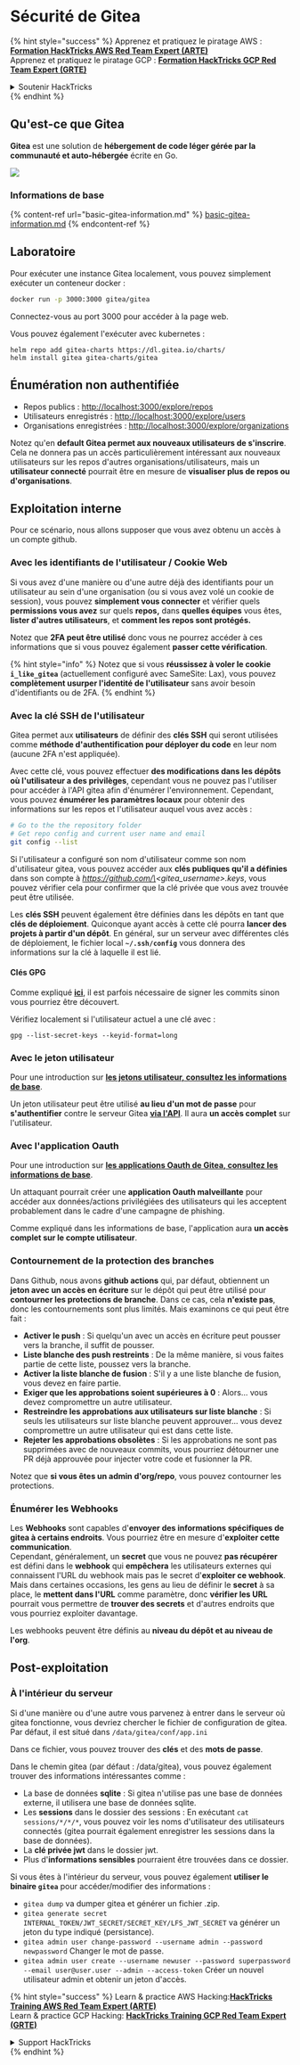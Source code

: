 # Sécurité de Gitea

{% hint style="success" %}
Apprenez et pratiquez le piratage AWS :<img src="../../.gitbook/assets/image (1) (1) (1) (1).png" alt="" data-size="line">[**Formation HackTricks AWS Red Team Expert (ARTE)**](https://training.hacktricks.xyz/courses/arte)<img src="../../.gitbook/assets/image (1) (1) (1) (1).png" alt="" data-size="line">\
Apprenez et pratiquez le piratage GCP : <img src="../../.gitbook/assets/image (2) (1).png" alt="" data-size="line">[**Formation HackTricks GCP Red Team Expert (GRTE)**<img src="../../.gitbook/assets/image (2) (1).png" alt="" data-size="line">](https://training.hacktricks.xyz/courses/grte)

<details>

<summary>Soutenir HackTricks</summary>

* Consultez les [**plans d'abonnement**](https://github.com/sponsors/carlospolop) !
* **Rejoignez le** 💬 [**groupe Discord**](https://discord.gg/hRep4RUj7f) ou le [**groupe telegram**](https://t.me/peass) ou **suivez-nous sur** **Twitter** 🐦 [**@hacktricks\_live**](https://twitter.com/hacktricks_live)**.**
* **Partagez des astuces de piratage en soumettant des PRs aux** [**HackTricks**](https://github.com/carlospolop/hacktricks) et [**HackTricks Cloud**](https://github.com/carlospolop/hacktricks-cloud) dépôts github.

</details>
{% endhint %}

## Qu'est-ce que Gitea

**Gitea** est une solution de **hébergement de code léger gérée par la communauté et auto-hébergée** écrite en Go.

![](<../../.gitbook/assets/image (160).png>)

### Informations de base

{% content-ref url="basic-gitea-information.md" %}
[basic-gitea-information.md](basic-gitea-information.md)
{% endcontent-ref %}

## Laboratoire

Pour exécuter une instance Gitea localement, vous pouvez simplement exécuter un conteneur docker :
```bash
docker run -p 3000:3000 gitea/gitea
```
Connectez-vous au port 3000 pour accéder à la page web.

Vous pouvez également l'exécuter avec kubernetes :
```
helm repo add gitea-charts https://dl.gitea.io/charts/
helm install gitea gitea-charts/gitea
```
## Énumération non authentifiée

* Repos publics : [http://localhost:3000/explore/repos](http://localhost:3000/explore/repos)
* Utilisateurs enregistrés : [http://localhost:3000/explore/users](http://localhost:3000/explore/users)
* Organisations enregistrées : [http://localhost:3000/explore/organizations](http://localhost:3000/explore/organizations)

Notez qu'en **default Gitea permet aux nouveaux utilisateurs de s'inscrire**. Cela ne donnera pas un accès particulièrement intéressant aux nouveaux utilisateurs sur les repos d'autres organisations/utilisateurs, mais un **utilisateur connecté** pourrait être en mesure de **visualiser plus de repos ou d'organisations**.

## Exploitation interne

Pour ce scénario, nous allons supposer que vous avez obtenu un accès à un compte github.

### Avec les identifiants de l'utilisateur / Cookie Web

Si vous avez d'une manière ou d'une autre déjà des identifiants pour un utilisateur au sein d'une organisation (ou si vous avez volé un cookie de session), vous pouvez **simplement vous connecter** et vérifier quels **permissions vous avez** sur quels **repos,** dans **quelles équipes** vous êtes, **lister d'autres utilisateurs**, et **comment les repos sont protégés.**

Notez que **2FA peut être utilisé** donc vous ne pourrez accéder à ces informations que si vous pouvez également **passer cette vérification**.

{% hint style="info" %}
Notez que si vous **réussissez à voler le cookie `i_like_gitea`** (actuellement configuré avec SameSite: Lax), vous pouvez **complètement usurper l'identité de l'utilisateur** sans avoir besoin d'identifiants ou de 2FA.
{% endhint %}

### Avec la clé SSH de l'utilisateur

Gitea permet aux **utilisateurs** de définir des **clés SSH** qui seront utilisées comme **méthode d'authentification pour déployer du code** en leur nom (aucune 2FA n'est appliquée).

Avec cette clé, vous pouvez effectuer **des modifications dans les dépôts où l'utilisateur a des privilèges**, cependant vous ne pouvez pas l'utiliser pour accéder à l'API gitea afin d'énumérer l'environnement. Cependant, vous pouvez **énumérer les paramètres locaux** pour obtenir des informations sur les repos et l'utilisateur auquel vous avez accès :
```bash
# Go to the the repository folder
# Get repo config and current user name and email
git config --list
```
Si l'utilisateur a configuré son nom d'utilisateur comme son nom d'utilisateur gitea, vous pouvez accéder aux **clés publiques qu'il a définies** dans son compte à _https://github.com/\<gitea\_username>.keys_, vous pouvez vérifier cela pour confirmer que la clé privée que vous avez trouvée peut être utilisée.

Les **clés SSH** peuvent également être définies dans les dépôts en tant que **clés de déploiement**. Quiconque ayant accès à cette clé pourra **lancer des projets à partir d'un dépôt**. En général, sur un serveur avec différentes clés de déploiement, le fichier local **`~/.ssh/config`** vous donnera des informations sur la clé à laquelle il est lié.

#### Clés GPG

Comme expliqué [**ici**](https://github.com/carlospolop/hacktricks-cloud/blob/master/pentesting-ci-cd/gitea-security/broken-reference/README.md), il est parfois nécessaire de signer les commits sinon vous pourriez être découvert.

Vérifiez localement si l'utilisateur actuel a une clé avec :
```shell
gpg --list-secret-keys --keyid-format=long
```
### Avec le jeton utilisateur

Pour une introduction sur [**les jetons utilisateur, consultez les informations de base**](basic-gitea-information.md#personal-access-tokens).

Un jeton utilisateur peut être utilisé **au lieu d'un mot de passe** pour **s'authentifier** contre le serveur Gitea [**via l'API**](https://try.gitea.io/api/swagger#/). Il aura **un accès complet** sur l'utilisateur.

### Avec l'application Oauth

Pour une introduction sur [**les applications Oauth de Gitea, consultez les informations de base**](./#with-oauth-application).

Un attaquant pourrait créer une **application Oauth malveillante** pour accéder aux données/actions privilégiées des utilisateurs qui les acceptent probablement dans le cadre d'une campagne de phishing.

Comme expliqué dans les informations de base, l'application aura **un accès complet sur le compte utilisateur**.

### Contournement de la protection des branches

Dans Github, nous avons **github actions** qui, par défaut, obtiennent un **jeton avec un accès en écriture** sur le dépôt qui peut être utilisé pour **contourner les protections de branche**. Dans ce cas, cela **n'existe pas**, donc les contournements sont plus limités. Mais examinons ce qui peut être fait :

* **Activer le push** : Si quelqu'un avec un accès en écriture peut pousser vers la branche, il suffit de pousser.
* **Liste blanche des push restreints** : De la même manière, si vous faites partie de cette liste, poussez vers la branche.
* **Activer la liste blanche de fusion** : S'il y a une liste blanche de fusion, vous devez en faire partie.
* **Exiger que les approbations soient supérieures à 0** : Alors... vous devez compromettre un autre utilisateur.
* **Restreindre les approbations aux utilisateurs sur liste blanche** : Si seuls les utilisateurs sur liste blanche peuvent approuver... vous devez compromettre un autre utilisateur qui est dans cette liste.
* **Rejeter les approbations obsolètes** : Si les approbations ne sont pas supprimées avec de nouveaux commits, vous pourriez détourner une PR déjà approuvée pour injecter votre code et fusionner la PR.

Notez que **si vous êtes un admin d'org/repo**, vous pouvez contourner les protections.

### Énumérer les Webhooks

Les **Webhooks** sont capables d'**envoyer des informations spécifiques de gitea à certains endroits**. Vous pourriez être en mesure d'**exploiter cette communication**.\
Cependant, généralement, un **secret** que vous ne pouvez **pas récupérer** est défini dans le **webhook** qui **empêchera** les utilisateurs externes qui connaissent l'URL du webhook mais pas le secret d'**exploiter ce webhook**.\
Mais dans certaines occasions, les gens au lieu de définir le **secret** à sa place, le **mettent dans l'URL** comme paramètre, donc **vérifier les URL** pourrait vous permettre de **trouver des secrets** et d'autres endroits que vous pourriez exploiter davantage.

Les webhooks peuvent être définis au **niveau du dépôt et au niveau de l'org**.

## Post-exploitation

### À l'intérieur du serveur

Si d'une manière ou d'une autre vous parvenez à entrer dans le serveur où gitea fonctionne, vous devriez chercher le fichier de configuration de gitea. Par défaut, il est situé dans `/data/gitea/conf/app.ini`

Dans ce fichier, vous pouvez trouver des **clés** et des **mots de passe**.

Dans le chemin gitea (par défaut : /data/gitea), vous pouvez également trouver des informations intéressantes comme :

* La base de données **sqlite** : Si gitea n'utilise pas une base de données externe, il utilisera une base de données sqlite.
* Les **sessions** dans le dossier des sessions : En exécutant `cat sessions/*/*/*`, vous pouvez voir les noms d'utilisateur des utilisateurs connectés (gitea pourrait également enregistrer les sessions dans la base de données).
* La **clé privée jwt** dans le dossier jwt.
* Plus d'**informations sensibles** pourraient être trouvées dans ce dossier.

Si vous êtes à l'intérieur du serveur, vous pouvez également **utiliser le binaire `gitea`** pour accéder/modifier des informations :

* `gitea dump` va dumper gitea et générer un fichier .zip.
* `gitea generate secret INTERNAL_TOKEN/JWT_SECRET/SECRET_KEY/LFS_JWT_SECRET` va générer un jeton du type indiqué (persistance).
* `gitea admin user change-password --username admin --password newpassword` Changer le mot de passe.
* `gitea admin user create --username newuser --password superpassword --email user@user.user --admin --access-token` Créer un nouvel utilisateur admin et obtenir un jeton d'accès.

{% hint style="success" %}
Learn & practice AWS Hacking:<img src="../../.gitbook/assets/image (1) (1) (1) (1).png" alt="" data-size="line">[**HackTricks Training AWS Red Team Expert (ARTE)**](https://training.hacktricks.xyz/courses/arte)<img src="../../.gitbook/assets/image (1) (1) (1) (1).png" alt="" data-size="line">\
Learn & practice GCP Hacking: <img src="../../.gitbook/assets/image (2) (1).png" alt="" data-size="line">[**HackTricks Training GCP Red Team Expert (GRTE)**<img src="../../.gitbook/assets/image (2) (1).png" alt="" data-size="line">](https://training.hacktricks.xyz/courses/grte)

<details>

<summary>Support HackTricks</summary>

* Check the [**subscription plans**](https://github.com/sponsors/carlospolop)!
* **Join the** 💬 [**Discord group**](https://discord.gg/hRep4RUj7f) or the [**telegram group**](https://t.me/peass) or **follow** us on **Twitter** 🐦 [**@hacktricks\_live**](https://twitter.com/hacktricks_live)**.**
* **Share hacking tricks by submitting PRs to the** [**HackTricks**](https://github.com/carlospolop/hacktricks) and [**HackTricks Cloud**](https://github.com/carlospolop/hacktricks-cloud) github repos.

</details>
{% endhint %}
